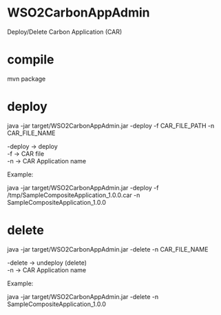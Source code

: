 # WSO2CarbonAppAdmin

Deploy/Delete Carbon Application (CAR)

# compile

mvn package

# deploy

java -jar target/WSO2CarbonAppAdmin.jar -deploy -f CAR_FILE_PATH -n CAR_FILE_NAME

-deploy -> deploy <br />
-f -> CAR file <br />
-n -> CAR Application name <br />

Example:

java -jar target/WSO2CarbonAppAdmin.jar -deploy -f /tmp/SampleCompositeApplication_1.0.0.car -n SampleCompositeApplication_1.0.0

# delete

java -jar target/WSO2CarbonAppAdmin.jar -delete -n CAR_FILE_NAME

-delete -> undeploy (delete) <br />
-n -> CAR Application name <br />

Example:

java -jar target/WSO2CarbonAppAdmin.jar -delete -n SampleCompositeApplication_1.0.0


